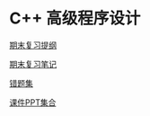 # C++ 高级程序设计



[期末复习提纲](./outline)

[期末复习笔记](./notes)

[错题集](./WrongSet)

[课件PPT集合](@cos/Y2S1/CPlusPlus/Courseware.zip)